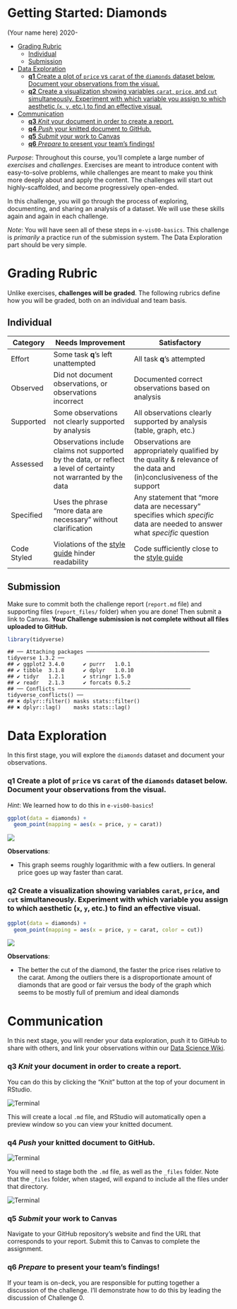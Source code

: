 Getting Started: Diamonds
================
(Your name here)
2020-

- <a href="#grading-rubric" id="toc-grading-rubric">Grading Rubric</a>
  - <a href="#individual" id="toc-individual">Individual</a>
  - <a href="#submission" id="toc-submission">Submission</a>
- <a href="#data-exploration" id="toc-data-exploration">Data
  Exploration</a>
  - <a
    href="#q1-create-a-plot-of-price-vs-carat-of-the-diamonds-dataset-below-document-your-observations-from-the-visual"
    id="toc-q1-create-a-plot-of-price-vs-carat-of-the-diamonds-dataset-below-document-your-observations-from-the-visual"><strong>q1</strong>
    Create a plot of <code>price</code> vs <code>carat</code> of the
    <code>diamonds</code> dataset below. Document your observations from the
    visual.</a>
  - <a
    href="#q2-create-a-visualization-showing-variables-carat-price-and-cut-simultaneously-experiment-with-which-variable-you-assign-to-which-aesthetic-x-y-etc-to-find-an-effective-visual"
    id="toc-q2-create-a-visualization-showing-variables-carat-price-and-cut-simultaneously-experiment-with-which-variable-you-assign-to-which-aesthetic-x-y-etc-to-find-an-effective-visual"><strong>q2</strong>
    Create a visualization showing variables <code>carat</code>,
    <code>price</code>, and <code>cut</code> simultaneously. Experiment with
    which variable you assign to which aesthetic (<code>x</code>,
    <code>y</code>, etc.) to find an effective visual.</a>
- <a href="#communication" id="toc-communication">Communication</a>
  - <a href="#q3-knit-your-document-in-order-to-create-a-report"
    id="toc-q3-knit-your-document-in-order-to-create-a-report"><strong>q3</strong>
    <em>Knit</em> your document in order to create a report.</a>
  - <a href="#q4-push-your-knitted-document-to-github"
    id="toc-q4-push-your-knitted-document-to-github"><strong>q4</strong>
    <em>Push</em> your knitted document to GitHub.</a>
  - <a href="#q5-submit-your-work-to-canvas"
    id="toc-q5-submit-your-work-to-canvas"><strong>q5</strong>
    <em>Submit</em> your work to Canvas</a>
  - <a href="#q6-prepare-to-present-your-teams-findings"
    id="toc-q6-prepare-to-present-your-teams-findings"><strong>q6</strong>
    <em>Prepare</em> to present your team’s findings!</a>

*Purpose*: Throughout this course, you’ll complete a large number of
*exercises* and *challenges*. Exercises are meant to introduce content
with easy-to-solve problems, while challenges are meant to make you
think more deeply about and apply the content. The challenges will start
out highly-scaffolded, and become progressively open-ended.

In this challenge, you will go through the process of exploring,
documenting, and sharing an analysis of a dataset. We will use these
skills again and again in each challenge.

*Note*: You will have seen all of these steps in `e-vis00-basics`. This
challenge is *primarily* a practice run of the submission system. The
Data Exploration part should be very simple.

<!-- include-rubric -->

# Grading Rubric

<!-- -------------------------------------------------- -->

Unlike exercises, **challenges will be graded**. The following rubrics
define how you will be graded, both on an individual and team basis.

## Individual

<!-- ------------------------- -->

| Category    | Needs Improvement                                                                                                | Satisfactory                                                                                                               |
|-------------|------------------------------------------------------------------------------------------------------------------|----------------------------------------------------------------------------------------------------------------------------|
| Effort      | Some task **q**’s left unattempted                                                                               | All task **q**’s attempted                                                                                                 |
| Observed    | Did not document observations, or observations incorrect                                                         | Documented correct observations based on analysis                                                                          |
| Supported   | Some observations not clearly supported by analysis                                                              | All observations clearly supported by analysis (table, graph, etc.)                                                        |
| Assessed    | Observations include claims not supported by the data, or reflect a level of certainty not warranted by the data | Observations are appropriately qualified by the quality & relevance of the data and (in)conclusiveness of the support      |
| Specified   | Uses the phrase “more data are necessary” without clarification                                                  | Any statement that “more data are necessary” specifies which *specific* data are needed to answer what *specific* question |
| Code Styled | Violations of the [style guide](https://style.tidyverse.org/) hinder readability                                 | Code sufficiently close to the [style guide](https://style.tidyverse.org/)                                                 |

## Submission

<!-- ------------------------- -->

Make sure to commit both the challenge report (`report.md` file) and
supporting files (`report_files/` folder) when you are done! Then submit
a link to Canvas. **Your Challenge submission is not complete without
all files uploaded to GitHub.**

``` r
library(tidyverse)
```

    ## ── Attaching packages ─────────────────────────────────────── tidyverse 1.3.2 ──
    ## ✔ ggplot2 3.4.0      ✔ purrr   1.0.1 
    ## ✔ tibble  3.1.8      ✔ dplyr   1.0.10
    ## ✔ tidyr   1.2.1      ✔ stringr 1.5.0 
    ## ✔ readr   2.1.3      ✔ forcats 0.5.2 
    ## ── Conflicts ────────────────────────────────────────── tidyverse_conflicts() ──
    ## ✖ dplyr::filter() masks stats::filter()
    ## ✖ dplyr::lag()    masks stats::lag()

# Data Exploration

<!-- -------------------------------------------------- -->

In this first stage, you will explore the `diamonds` dataset and
document your observations.

### **q1** Create a plot of `price` vs `carat` of the `diamonds` dataset below. Document your observations from the visual.

*Hint*: We learned how to do this in `e-vis00-basics`!

``` r
ggplot(data = diamonds) + 
  geom_point(mapping = aes(x = price, y = carat))
```

![](c00-diamonds-assignment_files/figure-gfm/q1-task-1.png)<!-- -->

**Observations**:

- This graph seems roughly logarithmic with a few outliers. In general
  price goes up way faster than carat.

### **q2** Create a visualization showing variables `carat`, `price`, and `cut` simultaneously. Experiment with which variable you assign to which aesthetic (`x`, `y`, etc.) to find an effective visual.

``` r
ggplot(data = diamonds) + 
  geom_point(mapping = aes(x = price, y = carat, color = cut))
```

![](c00-diamonds-assignment_files/figure-gfm/q2-task-1.png)<!-- -->

**Observations**:

- The better the cut of the diamond, the faster the price rises relative
  to the carat. Among the outliers there is a disproportionate amount of
  diamonds that are good or fair versus the body of the graph which
  seems to be mostly full of premium and ideal diamonds

# Communication

<!-- -------------------------------------------------- -->

In this next stage, you will render your data exploration, push it to
GitHub to share with others, and link your observations within our [Data
Science
Wiki](https://olin-data-science.fandom.com/wiki/Olin_Data_Science_Wiki).

### **q3** *Knit* your document in order to create a report.

You can do this by clicking the “Knit” button at the top of your
document in RStudio.

![Terminal](./images/c00-knit.png)

This will create a local `.md` file, and RStudio will automatically open
a preview window so you can view your knitted document.

### **q4** *Push* your knitted document to GitHub.

![Terminal](./images/c00-unstaged.png)

You will need to stage both the `.md` file, as well as the `_files`
folder. Note that the `_files` folder, when staged, will expand to
include all the files under that directory.

![Terminal](./images/c00-staged.png)

### **q5** *Submit* your work to Canvas

Navigate to your GitHub repository’s website and find the URL that
corresponds to your report. Submit this to Canvas to complete the
assignment.

### **q6** *Prepare* to present your team’s findings!

If your team is on-deck, you are responsible for putting together a
discussion of the challenge. I’ll demonstrate how to do this by leading
the discussion of Challenge 0.
